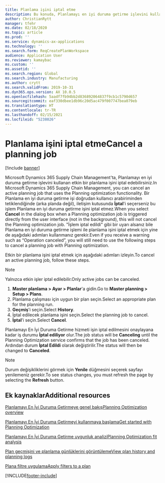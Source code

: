 ```yaml
---
title: Planlama işini iptal etme
description: Bu konuda, Planlamayı en iyi duruma getirme işlevini kullanan etkin bir planlama işinin nasıl iptal edileceği açıklanmaktadır.
author: ChristianRytt
manager: tfehr
ms.date: 02/18/2020
ms.topic: article
ms.prod: ''
ms.service: dynamics-ax-applications
ms.technology: ''
ms.search.form: ReqCreatePlanWorkspace
audience: Application User
ms.reviewer: kamaybac
ms.custom: ''
ms.assetid: ''
ms.search.region: Global
ms.search.industry: Manufacturing
ms.author: crytt
ms.search.validFrom: 2019-10-31
ms.dyn365.ops.version: AX 10.0.5
ms.openlocfilehash: 5aadf7fb94bb2d836892064837f9cb1c5790d657
ms.sourcegitcommit: eaf330dbee1db96c20d5ac479f007747bea079eb
ms.translationtype: HT
ms.contentlocale: tr-TR
ms.lasthandoff: 02/15/2021
ms.locfileid: "5238026"
---
```

# <a name="cancel-a-planning-job"></a><span data-ttu-id="626a7-103">Planlama işini iptal etme</span><span class="sxs-lookup"><span data-stu-id="626a7-103">Cancel a planning job</span></span>

[!include [banner](../../includes/banner.md)]

<span data-ttu-id="626a7-104">Microsoft Dynamics 365 Supply Chain Management'ta, Planlamayı en iyi duruma getirme işlevini kullanan etkin bir planlama işini iptal edebilirsiniz.</span><span class="sxs-lookup"><span data-stu-id="626a7-104">In Microsoft Dynamics 365 Supply Chain Management, you can cancel an active planning job that uses the Planning optimization functionality.</span></span> <span data-ttu-id="626a7-105">Bir Planlama en iyi duruma getirme işi doğrudan kullanıcı arabiriminden tetiklendiğinde (arka planda değil), iletişim kutusunda **İptal**'i seçerseniz bu işlem Planlama en iyi duruma getirme işini iptal etmez.</span><span class="sxs-lookup"><span data-stu-id="626a7-105">When you select **Cancel** in the dialog box when a Planning optimization job is triggered directly from the user interface (not in the background), this will not cancel the Planning optimization job.</span></span> <span data-ttu-id="626a7-106">"İşlem iptal edildi" gibi bir uyarı alsanız bile Planlama en iyi duruma getirme işlemi ile planlama işini iptal etmek için yine de aşağıdaki adımları kullanmanız gerekir.</span><span class="sxs-lookup"><span data-stu-id="626a7-106">Even if you receive a warning such as “Operation canceled”, you will still need to use the following steps to cancel a planning job with Planning optimization.</span></span>


<span data-ttu-id="626a7-107">Etkin bir planlama işini iptal etmek için aşağıdaki adımları izleyin.</span><span class="sxs-lookup"><span data-stu-id="626a7-107">To cancel an active planning job, follow these steps.</span></span> 

> [!NOTE]
> <span data-ttu-id="626a7-108">Yalnızca etkin işler iptal edilebilir.</span><span class="sxs-lookup"><span data-stu-id="626a7-108">Only active jobs can be canceled.</span></span>

1. <span data-ttu-id="626a7-109">**Master planlama \> Ayar \> Planlar**'a gidin.</span><span class="sxs-lookup"><span data-stu-id="626a7-109">Go to **Master planning \> Setup \> Plans**.</span></span>
2. <span data-ttu-id="626a7-110">Planlama çalışması için uygun bir plan seçin.</span><span class="sxs-lookup"><span data-stu-id="626a7-110">Select an appropriate plan for the planning run.</span></span>
3. <span data-ttu-id="626a7-111">**Geçmiş**'i seçin.</span><span class="sxs-lookup"><span data-stu-id="626a7-111">Select **History**.</span></span>
4. <span data-ttu-id="626a7-112">İptal edilecek planlama işini seçin.</span><span class="sxs-lookup"><span data-stu-id="626a7-112">Select the planning job to cancel.</span></span>
5. <span data-ttu-id="626a7-113">**İptal**'i seçin.</span><span class="sxs-lookup"><span data-stu-id="626a7-113">Select **Cancel**.</span></span>

<span data-ttu-id="626a7-114">Planlamayı En İyi Duruma Getirme hizmeti işin iptal edilmesini onaylayana kadar iş durumu **İptal ediliyor** olur.</span><span class="sxs-lookup"><span data-stu-id="626a7-114">The job status will be **Canceling** until the Planning Optimization service confirms that the job has been canceled.</span></span> <span data-ttu-id="626a7-115">Ardından durum **İptal Edildi** olarak değiştirilir.</span><span class="sxs-lookup"><span data-stu-id="626a7-115">The status will then be changed to **Canceled**.</span></span>

> [!NOTE]
> <span data-ttu-id="626a7-116">Durum değişikliklerini görmek için **Yenile** düğmesini seçerek sayfayı yenilemeniz gerekir.</span><span class="sxs-lookup"><span data-stu-id="626a7-116">To see status changes, you must refresh the page by selecting the **Refresh** button.</span></span>

## <a name="additional-resources"></a><span data-ttu-id="626a7-117">Ek kaynaklar</span><span class="sxs-lookup"><span data-stu-id="626a7-117">Additional resources</span></span>

[<span data-ttu-id="626a7-118">Planlamayı En İyi Duruma Getirmeye genel bakış</span><span class="sxs-lookup"><span data-stu-id="626a7-118">Planning Optimization overview</span></span>](planning-optimization-overview.md)

[<span data-ttu-id="626a7-119">Planlamayı En İyi Duruma Getirmeyi kullanmaya başlama</span><span class="sxs-lookup"><span data-stu-id="626a7-119">Get started with Planning Optimization</span></span>](get-started.md)

[<span data-ttu-id="626a7-120">Planlamayı En İyi Duruma Getirme uygunluk analizi</span><span class="sxs-lookup"><span data-stu-id="626a7-120">Planning Optimization fit analysis</span></span>](planning-optimization-fit-analysis.md)

[<span data-ttu-id="626a7-121">Plan geçmişini ve planlama günlüklerini görüntüleme</span><span class="sxs-lookup"><span data-stu-id="626a7-121">View plan history and planning logs</span></span>](plan-history-logs.md)

[<span data-ttu-id="626a7-122">Plana filtre uygulama</span><span class="sxs-lookup"><span data-stu-id="626a7-122">Apply filters to a plan</span></span>](plan-filters.md)


[!INCLUDE[footer-include](../../../includes/footer-banner.md)]